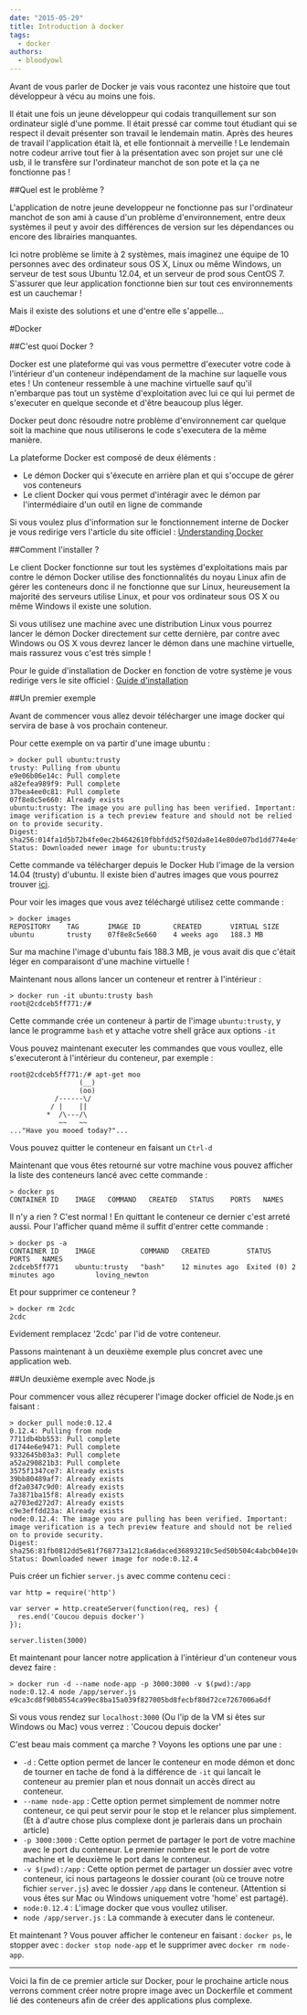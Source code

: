 ```yaml
---
date: "2015-05-29"
title: Introduction à docker
tags:
  - docker
authors:
  - bloodyowl
---
```


Avant de vous parler de Docker je vais vous racontez une histoire que tout développeur à vécu au moins une fois.

Il était une fois un jeune développeur qui codais tranquillement sur son ordinateur siglé d'une pomme. Il était pressé car comme tout étudiant qui se respect il devait présenter son travail le lendemain matin. Après des heures de travail l'application était là, et elle fontionnait à merveille ! Le lendemain notre codeur arrive tout fier à la présentation avec son projet sur une clé usb, il le transfère sur l'ordinateur manchot de son pote et la ça ne fonctionne pas !

##Quel est le problème ?

L'application de notre jeune developpeur ne fonctionne pas sur l'ordinateur manchot de son ami à cause d'un problème d'environnement, entre deux systèmes il peut y avoir des différences de version sur les dépendances ou encore des librairies manquantes.

Ici notre problème se limite à 2 systèmes, mais imaginez une équipe de 10 personnes avec des ordinateur sous OS X, Linux ou même Windows, un serveur de test sous Ubuntu 12.04, et un serveur de prod sous CentOS 7. S'assurer que leur application fonctionne bien sur tout ces environnements est un cauchemar !

Mais il existe des solutions et une d'entre elle s'appelle...

#Docker

##C'est quoi Docker ?

Docker est une plateforme qui vas vous permettre d'executer votre code à l'intérieur d'un conteneur indépendament de la machine sur laquelle vous etes ! Un conteneur ressemble à une machine virtuelle sauf qu'il n'embarque pas tout un système d'exploitation avec lui ce qui lui permet de s'executer en quelque seconde et d'être beaucoup plus léger.

Docker peut donc résoudre notre problème d'environnement car quelque soit la machine que nous utiliserons le code s'executera de la même manière.

La plateforme Docker est composé de deux éléments :
- Le démon Docker qui s'éxecute en arrière plan et qui s'occupe de gérer vos conteneurs
- Le client Docker qui vous permet d'intéragir avec le démon par l'intermédiaire d'un outil en ligne de commande

Si vous voulez plus d'information sur le fonctionnement interne de Docker je vous redirige vers l'article du site officiel : [Understanding Docker](https://docs.docker.com/introduction/understanding-docker)

##Comment l'installer ?

Le client Docker fonctionne sur tout les systèmes d'exploitations mais par contre le démon Docker utilise des fonctionnalités du noyau Linux afin de gérer les conteneurs donc il ne fonctionne que sur Linux, heureusement la majorité des serveurs utilise Linux, et pour vos ordinateur sous OS X ou même Windows il existe une solution.

Si vous utilisez une machine avec une distribution Linux vous pourrez lancer le démon Docker directement sur cette dernière, par contre avec Windows ou OS X vous devrez lancer le démon dans une machine virtuelle, mais rassurez vous c'est très simple !

Pour le guide d'installation de Docker en fonction de votre système je vous redirige vers le site officiel : [Guide d'installation](https://docs.docker.com/installation/#installation)

##Un premier exemple

Avant de commencer vous allez devoir télécharger une image docker qui servira de base à vos prochain conteneur.

Pour cette exemple on va partir d'une image ubuntu :

```
> docker pull ubuntu:trusty
trusty: Pulling from ubuntu
e9e06b06e14c: Pull complete
a82efea989f9: Pull complete
37bea4ee0c81: Pull complete
07f8e8c5e660: Already exists
ubuntu:trusty: The image you are pulling has been verified. Important: image verification is a tech preview feature and should not be relied on to provide security.
Digest: sha256:014fa1d5b72b4fe0ec2b4642610fbbfdd52f502da8e14e80de07bd1dd774e4ef
Status: Downloaded newer image for ubuntu:trusty
```

Cette commande va télécharger depuis le Docker  Hub l'image de la version 14.04 (trusty) d'ubuntu. Il existe bien d'autres images que vous pourrez trouver [ici](https://registry.hub.docker.com).

Pour voir les images que vous avez téléchargé utilisez cette commande :

```
> docker images
REPOSITORY    TAG       IMAGE ID        CREATED       VIRTUAL SIZE
ubuntu        trusty    07f8e8c5e660    4 weeks ago   188.3 MB
```

Sur ma machine l'image d'ubuntu fais 188.3 MB, je vous avait dis que c'était léger en comparaisont d'une machine virtuelle !

Maintenant nous allons lancer un conteneur et rentrer à l'intérieur :

```
> docker run -it ubuntu:trusty bash
root@2cdceb5ff771:/#
```

Cette commande crée un conteneur à partir de l'image `ubuntu:trusty`, y lance le programme `bash` et y attache votre shell grâce aux options `-it`

Vous pouvez maintenant executer les commandes que vous voullez, elle s'executeront à l'intérieur du conteneur, par exemple :

```
root@2cdceb5ff771:/# apt-get moo
                 (__)
                 (oo)
           /------\/
          / |    ||
         *  /\---/\
            ~~   ~~
..."Have you mooed today?"...
```

Vous pouvez quitter le conteneur en faisant un `Ctrl-d`

Maintenant que vous êtes retourné sur votre machine vous pouvez afficher la liste des conteneurs lancé avec cette commande :

```
> docker ps
CONTAINER ID    IMAGE   COMMAND   CREATED   STATUS    PORTS   NAMES
```

Il n'y a rien ? C'est normal ! En quittant le conteneur ce dernier c'est arreté aussi. Pour l'afficher quand même il suffit d'entrer cette commande :

```
> docker ps -a
CONTAINER ID    IMAGE           COMMAND   CREATED         STATUS                    PORTS   NAMES
2cdceb5ff771    ubuntu:trusty   "bash"    12 minutes ago  Exited (0) 2 minutes ago          loving_newton
```

Et pour supprimer ce conteneur ?

```
> docker rm 2cdc
2cdc
```

Evidement remplacez '2cdc' par l'id de votre conteneur.

Passons maintenant à un deuxième exemple plus concret avec une application web.

##Un deuxième exemple avec Node.js

Pour commencer vous allez récuperer l'image docker officiel de Node.js en faisant :

```
> docker pull node:0.12.4
0.12.4: Pulling from node
7711db4bb553: Pull complete
d1744e6e9471: Pull complete
9332645b03a3: Pull complete
a52a290821b3: Pull complete
3575f1347ce7: Already exists
39bb80489af7: Already exists
df2a0347c9d0: Already exists
7a3871ba15f8: Already exists
a2703ed272d7: Already exists
c9e3effdd23a: Already exists
node:0.12.4: The image you are pulling has been verified. Important: image verification is a tech preview feature and should not be relied on to provide security.
Digest: sha256:81fb0812dd5e81f768773a121c8a6daced36893210c5ed50b504c4abcb04e10c
Status: Downloaded newer image for node:0.12.4
```

Puis créer un fichier `server.js` avec comme contenu ceci :

```
var http = require('http')

var server = http.createServer(function(req, res) {
  res.end('Coucou depuis docker')
});

server.listen(3000)
```

Et maintenant pour lancer notre application à l'intérieur d'un conteneur vous devez faire :

```
> docker run -d --name node-app -p 3000:3000 -v $(pwd):/app node:0.12.4 node /app/server.js
e9ca3cd8f90b8554ca99ec8ba15a039f827005bd8fecbf80d72ce7267006a6df
```

Si vous vous rendez sur `localhost:3000` (Ou l'ip de la VM si êtes sur Windows ou Mac) vous verrez : 'Coucou depuis docker'

C'est beau mais comment ça marche ? Voyons les options une par une :

- `-d` : Cette option permet de lancer le conteneur en mode démon et donc de tourner en tache de fond à la différence de `-it` qui lancait le conteneur au premier plan et nous donnait un accès direct au conteneur.
- `--name node-app` : Cette option permet simplement de nommer notre conteneur, ce qui peut servir pour le stop et le relancer plus simplement. (Et à d'autre chose plus complexe dont je parlerais dans un prochain article)
- `-p 3000:3000` : Cette option permet de partager le port de votre machine avec le port du conteneur. Le premier nombre est le port de votre machine et le deuxième le port dans le conteneur.
- `-v $(pwd):/app` : Cette option permet de partager un dossier avec votre conteneur, ici nous partageons le dossier courant (où ce trouve notre fichier `server.js`) avec le dossier `/app` dans le conteneur. (Attention si vous êtes sur Mac ou Windows uniquement votre 'home' est partagé).
- `node:0.12.4` : L'image docker que vous voullez utiliser.
- `node /app/server.js` : La commande à executer dans le conteneur.

Et maintenant ? Vous pouver afficher le conteneur en faisant : `docker ps`, le stopper avec : `docker stop node-app` et le supprimer avec `docker rm node-app`.

-----

Voici la fin de ce premier article sur Docker, pour le prochaine article nous verrons comment créer notre propre image avec un Dockerfile et comment lié des conteneurs afin de créer des applications plus complexe.

